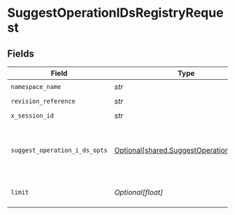 # SuggestOperationIDsRegistryRequest


## Fields

| Field                                                                                      | Type                                                                                       | Required                                                                                   | Description                                                                                |
| ------------------------------------------------------------------------------------------ | ------------------------------------------------------------------------------------------ | ------------------------------------------------------------------------------------------ | ------------------------------------------------------------------------------------------ |
| `namespace_name`                                                                           | *str*                                                                                      | :heavy_check_mark:                                                                         | N/A                                                                                        |
| `revision_reference`                                                                       | *str*                                                                                      | :heavy_check_mark:                                                                         | Tag or digest                                                                              |
| `x_session_id`                                                                             | *str*                                                                                      | :heavy_check_mark:                                                                         | N/A                                                                                        |
| `suggest_operation_i_ds_opts`                                                              | [Optional[shared.SuggestOperationIDsOpts]](../../models/shared/suggestoperationidsopts.md) | :heavy_minus_sign:                                                                         | The schema file to upload provided as a multipart/form-data file segment.                  |
| `limit`                                                                                    | *Optional[float]*                                                                          | :heavy_minus_sign:                                                                         | Max number of suggestions to request                                                       |